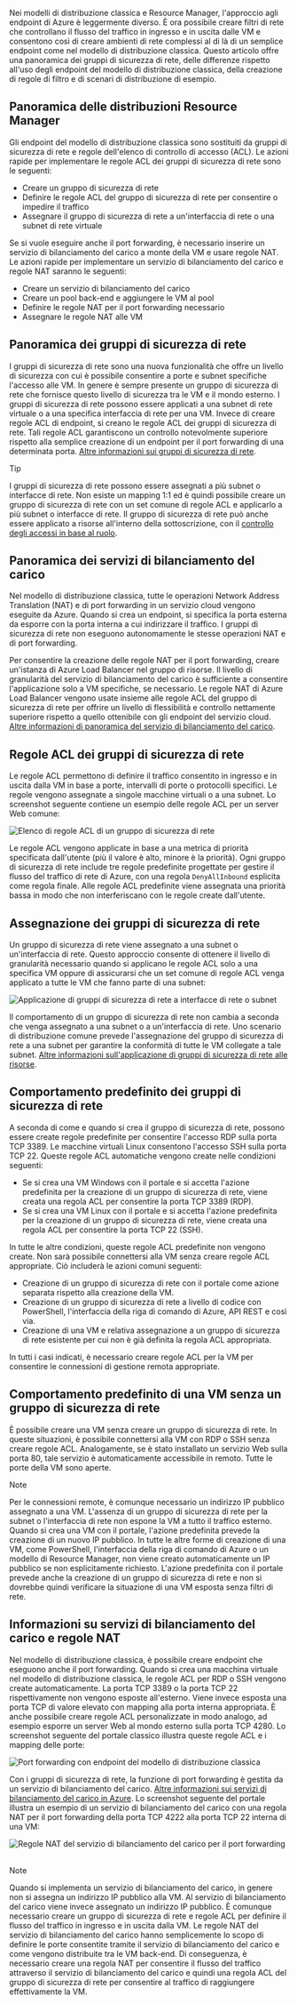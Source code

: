 Nei modelli di distribuzione classica e Resource Manager, l'approccio agli endpoint di Azure è leggermente diverso. È ora possibile creare filtri di rete che controllano il flusso del traffico in ingresso e in uscita dalle VM e consentono così di creare ambienti di rete complessi al di là di un semplice endpoint come nel modello di distribuzione classica. Questo articolo offre una panoramica dei gruppi di sicurezza di rete, delle differenze rispetto all'uso degli endpoint del modello di distribuzione classica, della creazione di regole di filtro e di scenari di distribuzione di esempio.

## Panoramica delle distribuzioni Resource Manager
Gli endpoint del modello di distribuzione classica sono sostituiti da gruppi di sicurezza di rete e regole dell'elenco di controllo di accesso (ACL). Le azioni rapide per implementare le regole ACL dei gruppi di sicurezza di rete sono le seguenti:

* Creare un gruppo di sicurezza di rete
* Definire le regole ACL del gruppo di sicurezza di rete per consentire o impedire il traffico
* Assegnare il gruppo di sicurezza di rete a un'interfaccia di rete o una subnet di rete virtuale

Se si vuole eseguire anche il port forwarding, è necessario inserire un servizio di bilanciamento del carico a monte della VM e usare regole NAT. Le azioni rapide per implementare un servizio di bilanciamento del carico e regole NAT saranno le seguenti:

* Creare un servizio di bilanciamento del carico
* Creare un pool back-end e aggiungere le VM al pool
* Definire le regole NAT per il port forwarding necessario
* Assegnare le regole NAT alle VM

## Panoramica dei gruppi di sicurezza di rete
I gruppi di sicurezza di rete sono una nuova funzionalità che offre un livello di sicurezza con cui è possibile consentire a porte e subnet specifiche l'accesso alle VM. In genere è sempre presente un gruppo di sicurezza di rete che fornisce questo livello di sicurezza tra le VM e il mondo esterno. I gruppi di sicurezza di rete possono essere applicati a una subnet di rete virtuale o a una specifica interfaccia di rete per una VM. Invece di creare regole ACL di endpoint, si creano le regole ACL dei gruppi di sicurezza di rete. Tali regole ACL garantiscono un controllo notevolmente superiore rispetto alla semplice creazione di un endpoint per il port forwarding di una determinata porta. [Altre informazioni sui gruppi di sicurezza di rete](../articles/virtual-network/virtual-networks-nsg.md).

> [!TIP]
> I gruppi di sicurezza di rete possono essere assegnati a più subnet o interfacce di rete. Non esiste un mapping 1:1 ed è quindi possibile creare un gruppo di sicurezza di rete con un set comune di regole ACL e applicarlo a più subnet o interfacce di rete. Il gruppo di sicurezza di rete può anche essere applicato a risorse all'interno della sottoscrizione, con il [controllo degli accessi in base al ruolo](../articles/active-directory/role-based-access-control-what-is.md).
> 
> 

## Panoramica dei servizi di bilanciamento del carico
Nel modello di distribuzione classica, tutte le operazioni Network Address Translation (NAT) e di port forwarding in un servizio cloud vengono eseguite da Azure. Quando si crea un endpoint, si specifica la porta esterna da esporre con la porta interna a cui indirizzare il traffico. I gruppi di sicurezza di rete non eseguono autonomamente le stesse operazioni NAT e di port forwarding.

Per consentire la creazione delle regole NAT per il port forwarding, creare un'istanza di Azure Load Balancer nel gruppo di risorse. Il livello di granularità del servizio di bilanciamento del carico è sufficiente a consentire l'applicazione solo a VM specifiche, se necessario. Le regole NAT di Azure Load Balancer vengono usate insieme alle regole ACL del gruppo di sicurezza di rete per offrire un livello di flessibilità e controllo nettamente superiore rispetto a quello ottenibile con gli endpoint del servizio cloud. [Altre informazioni di panoramica del servizio di bilanciamento del carico](../articles/load-balancer/load-balancer-overview.md).

## Regole ACL dei gruppi di sicurezza di rete
Le regole ACL permettono di definire il traffico consentito in ingresso e in uscita dalla VM in base a porte, intervalli di porte o protocolli specifici. Le regole vengono assegnate a singole macchine virtuali o a una subnet. Lo screenshot seguente contiene un esempio delle regole ACL per un server Web comune:

![Elenco di regole ACL di un gruppo di sicurezza di rete](./media/virtual-machines-common-endpoints-in-resource-manager/example-acl-rules.png)

Le regole ACL vengono applicate in base a una metrica di priorità specificata dall'utente (più il valore è alto, minore è la priorità). Ogni gruppo di sicurezza di rete include tre regole predefinite progettate per gestire il flusso del traffico di rete di Azure, con una regola `DenyAllInbound` esplicita come regola finale. Alle regole ACL predefinite viene assegnata una priorità bassa in modo che non interferiscano con le regole create dall'utente.

## Assegnazione dei gruppi di sicurezza di rete
Un gruppo di sicurezza di rete viene assegnato a una subnet o un'interfaccia di rete. Questo approccio consente di ottenere il livello di granularità necessario quando si applicano le regole ACL solo a una specifica VM oppure di assicurarsi che un set comune di regole ACL venga applicato a tutte le VM che fanno parte di una subnet:

![Applicazione di gruppi di sicurezza di rete a interfacce di rete o subnet](./media/virtual-machines-common-endpoints-in-resource-manager/apply-nsg-to-resources.png)

Il comportamento di un gruppo di sicurezza di rete non cambia a seconda che venga assegnato a una subnet o a un'interfaccia di rete. Uno scenario di distribuzione comune prevede l'assegnazione del gruppo di sicurezza di rete a una subnet per garantire la conformità di tutte le VM collegate a tale subnet. [Altre informazioni sull'applicazione di gruppi di sicurezza di rete alle risorse](../articles/virtual-network/virtual-networks-nsg.md#associating-nsgs).

## Comportamento predefinito dei gruppi di sicurezza di rete
A seconda di come e quando si crea il gruppo di sicurezza di rete, possono essere create regole predefinite per consentire l'accesso RDP sulla porta TCP 3389. Le macchine virtuali Linux consentono l'accesso SSH sulla porta TCP 22. Queste regole ACL automatiche vengono create nelle condizioni seguenti:

* Se si crea una VM Windows con il portale e si accetta l'azione predefinita per la creazione di un gruppo di sicurezza di rete, viene creata una regola ACL per consentire la porta TCP 3389 (RDP).
* Se si crea una VM Linux con il portale e si accetta l'azione predefinita per la creazione di un gruppo di sicurezza di rete, viene creata una regola ACL per consentire la porta TCP 22 (SSH).

In tutte le altre condizioni, queste regole ACL predefinite non vengono create. Non sarà possibile connettersi alla VM senza creare regole ACL appropriate. Ciò includerà le azioni comuni seguenti:

* Creazione di un gruppo di sicurezza di rete con il portale come azione separata rispetto alla creazione della VM.
* Creazione di un gruppo di sicurezza di rete a livello di codice con PowerShell, l'interfaccia della riga di comando di Azure, API REST e così via.
* Creazione di una VM e relativa assegnazione a un gruppo di sicurezza di rete esistente per cui non è già definita la regola ACL appropriata.

In tutti i casi indicati, è necessario creare regole ACL per la VM per consentire le connessioni di gestione remota appropriate.

## Comportamento predefinito di una VM senza un gruppo di sicurezza di rete
È possibile creare una VM senza creare un gruppo di sicurezza di rete. In queste situazioni, è possibile connettersi alla VM con RDP o SSH senza creare regole ACL. Analogamente, se è stato installato un servizio Web sulla porta 80, tale servizio è automaticamente accessibile in remoto. Tutte le porte della VM sono aperte.

> [!NOTE]
> Per le connessioni remote, è comunque necessario un indirizzo IP pubblico assegnato a una VM. L'assenza di un gruppo di sicurezza di rete per la subnet o l'interfaccia di rete non espone la VM a tutto il traffico esterno. Quando si crea una VM con il portale, l'azione predefinita prevede la creazione di un nuovo IP pubblico. In tutte le altre forme di creazione di una VM, come PowerShell, l'interfaccia della riga di comando di Azure o un modello di Resource Manager, non viene creato automaticamente un IP pubblico se non esplicitamente richiesto. L'azione predefinita con il portale prevede anche la creazione di un gruppo di sicurezza di rete e non si dovrebbe quindi verificare la situazione di una VM esposta senza filtri di rete.
> 
> 

## Informazioni su servizi di bilanciamento del carico e regole NAT
Nel modello di distribuzione classica, è possibile creare endpoint che eseguono anche il port forwarding. Quando si crea una macchina virtuale nel modello di distribuzione classica, le regole ACL per RDP o SSH vengono create automaticamente. La porta TCP 3389 o la porta TCP 22 rispettivamente non vengono esposte all'esterno. Viene invece esposta una porta TCP di valore elevato con mapping alla porta interna appropriata. È anche possibile creare regole ACL personalizzate in modo analogo, ad esempio esporre un server Web al mondo esterno sulla porta TCP 4280. Lo screenshot seguente del portale classico illustra queste regole ACL e i mapping delle porte:

![Port forwarding con endpoint del modello di distribuzione classica](./media/virtual-machines-common-endpoints-in-resource-manager/classic-endpoints-port-forwarding.png)

Con i gruppi di sicurezza di rete, la funzione di port forwarding è gestita da un servizio di bilanciamento del carico. [Altre informazioni sui servizi di bilanciamento del carico in Azure](../articles/load-balancer/load-balancer-overview.md). Lo screenshot seguente del portale illustra un esempio di un servizio di bilanciamento del carico con una regola NAT per il port forwarding della porta TCP 4222 alla porta TCP 22 interna di una VM:

![Regole NAT del servizio di bilanciamento del carico per il port forwarding](./media/virtual-machines-common-endpoints-in-resource-manager/load-balancer-nat-rules.png)  

> [!NOTE]
> Quando si implementa un servizio di bilanciamento del carico, in genere non si assegna un indirizzo IP pubblico alla VM. Al servizio di bilanciamento del carico viene invece assegnato un indirizzo IP pubblico. È comunque necessario creare un gruppo di sicurezza di rete e regole ACL per definire il flusso del traffico in ingresso e in uscita dalla VM. Le regole NAT del servizio di bilanciamento del carico hanno semplicemente lo scopo di definire le porte consentite tramite il servizio di bilanciamento del carico e come vengono distribuite tra le VM back-end. Di conseguenza, è necessario creare una regola NAT per consentire il flusso del traffico attraverso il servizio di bilanciamento del carico e quindi una regola ACL del gruppo di sicurezza di rete per consentire al traffico di raggiungere effettivamente la VM.
> 
> 

<!---HONumber=AcomDC_0810_2016-->